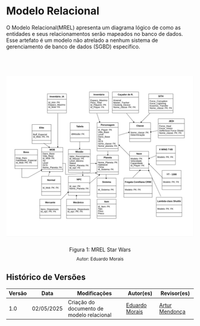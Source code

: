 # Modelo Relacional

<p style="text-align: justify">
 
O Modelo Relacional(MREL) apresenta um diagrama lógico de como as entidades e seus relacionamentos serão mapeados no banco de dados. Esse artefato é um modelo não atrelado a nenhum sistema de gerenciamento de banco de dados (SGBD) específico.

<br/>

<h1 align="center">
<img src= "../Imagens/mrel_starwars.png" alt="Diagrama MREL Star Wars" width="600px" />
</h1>

<div style="text-align: center">
  <p>Figura 1: MREL Star Wars</p>
  <p style="margin-top: -1%; font-size: 12px">Autor: Eduardo Morais</p>
</div>

## Histórico de Versões

| Versão | Data       | Modificações                                      | Autor(es)     | Revisor(es) |
|--------|------------|---------------------------------------------------|---------------|-------------|
| 1.0    | 02/05/2025 | Criação do documento de modelo relacional | [Eduardo Morais](https://github.com/Edumorais08) | [Artur Mendonça](https://github.com/ArtyMend07) |